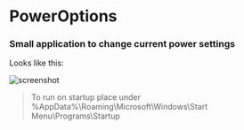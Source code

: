 # PowerOptions
### Small application to change current power settings

Looks like this:

![screenshot](https://cloud.githubusercontent.com/assets/18427811/22321521/9d76229a-e363-11e6-904b-3017e47134c2.png)
>To run on startup place under %AppData%\Roaming\Microsoft\Windows\Start Menu\Programs\Startup

